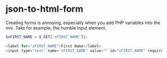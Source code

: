 # json-to-html-form
Creating forms is annoying, especially when you add PHP variables into the mix. Take for example, the humble input element.
```PHP
$xFIRST_NAME = $_GET['xFIRST_NAME']);
 
<label for="xFIRST_NAME">First Name</label>
<input type="text" name="xFIRST_NAME" value="" id="xFIRST_NAME" required> 
```

